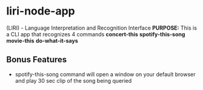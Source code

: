 # liri-node-app
(LIRI) - Language Interpretation and Recognition Interface
**PURPOSE:** This is a CLI app that recognizes 4 commands
  **concert-this**
  **spotify-this-song**
  **movie-this**
  **do-what-it-says**

## Bonus Features
* spotify-this-song command will open a window on your default browser and play 30 sec clip of the song being queried
